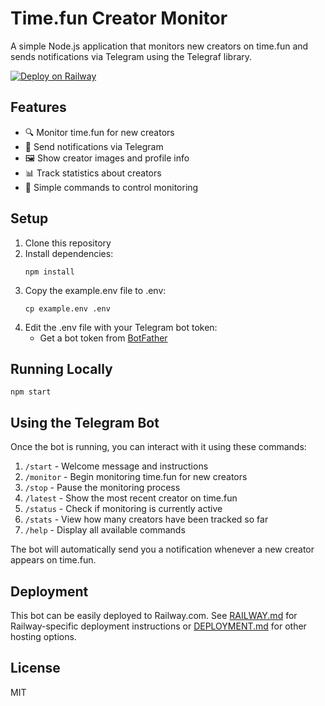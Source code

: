 # Time.fun Creator Monitor

A simple Node.js application that monitors new creators on time.fun and sends notifications via Telegram using the Telegraf library.

[![Deploy on Railway](https://railway.app/button.svg)](https://railway.app/template/t9u-kJ?referralCode=LXhvCm)

## Features

- 🔍 Monitor time.fun for new creators
- 🔔 Send notifications via Telegram
- 🖼️ Show creator images and profile info
- 📊 Track statistics about creators
- 🔄 Simple commands to control monitoring

## Setup

1. Clone this repository
2. Install dependencies:
   ```
   npm install
   ```
3. Copy the example.env file to .env:
   ```
   cp example.env .env
   ```
4. Edit the .env file with your Telegram bot token:
   - Get a bot token from [BotFather](https://t.me/botfather)

## Running Locally

```
npm start
```

## Using the Telegram Bot

Once the bot is running, you can interact with it using these commands:

1. `/start` - Welcome message and instructions
2. `/monitor` - Begin monitoring time.fun for new creators
3. `/stop` - Pause the monitoring process
4. `/latest` - Show the most recent creator on time.fun
5. `/status` - Check if monitoring is currently active
6. `/stats` - View how many creators have been tracked so far
7. `/help` - Display all available commands

The bot will automatically send you a notification whenever a new creator appears on time.fun.

## Deployment

This bot can be easily deployed to Railway.com. See [RAILWAY.md](RAILWAY.md) for Railway-specific deployment instructions or [DEPLOYMENT.md](DEPLOYMENT.md) for other hosting options.

## License

MIT 